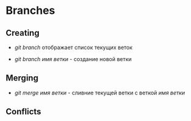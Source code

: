 # Branches

## Creating

* *git branch* отображает список текущих веток

* *git branch имя ветки* - создание новой ветки

## Merging

* *git merge имя ветки* - сливние текущей ветки с веткой *имя ветки*

## Conflicts
